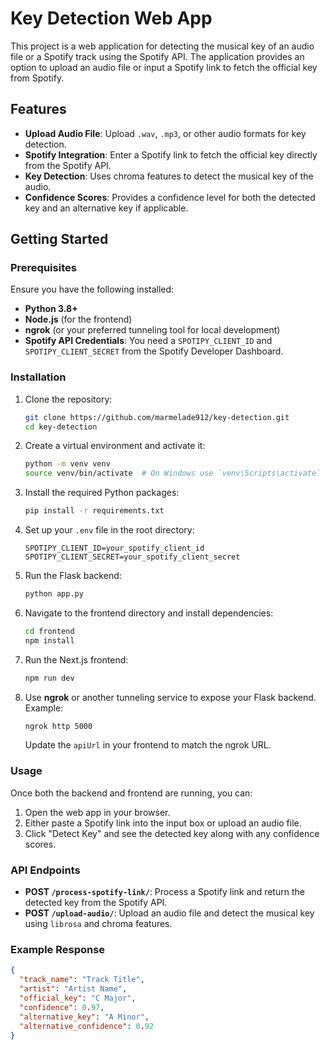 # Key Detection Web App

This project is a web application for detecting the musical key of an audio file or a Spotify track using the Spotify API. The application provides an option to upload an audio file or input a Spotify link to fetch the official key from Spotify.

## Features

- **Upload Audio File**: Upload `.wav`, `.mp3`, or other audio formats for key detection.
- **Spotify Integration**: Enter a Spotify link to fetch the official key directly from the Spotify API.
- **Key Detection**: Uses chroma features to detect the musical key of the audio.
- **Confidence Scores**: Provides a confidence level for both the detected key and an alternative key if applicable.

## Getting Started

### Prerequisites

Ensure you have the following installed:

- **Python 3.8+**
- **Node.js** (for the frontend)
- **ngrok** (or your preferred tunneling tool for local development)
- **Spotify API Credentials**: You need a `SPOTIPY_CLIENT_ID` and `SPOTIPY_CLIENT_SECRET` from the Spotify Developer Dashboard.

### Installation

1. Clone the repository:

    ```bash
    git clone https://github.com/marmelade912/key-detection.git
    cd key-detection
    ```

2. Create a virtual environment and activate it:

    ```bash
    python -m venv venv
    source venv/bin/activate  # On Windows use `venv\Scripts\activate`
    ```

3. Install the required Python packages:

    ```bash
    pip install -r requirements.txt
    ```

4. Set up your `.env` file in the root directory:

    ```plaintext
    SPOTIPY_CLIENT_ID=your_spotify_client_id
    SPOTIPY_CLIENT_SECRET=your_spotify_client_secret
    ```

5. Run the Flask backend:

    ```bash
    python app.py
    ```

6. Navigate to the frontend directory and install dependencies:

    ```bash
    cd frontend
    npm install
    ```

7. Run the Next.js frontend:

    ```bash
    npm run dev
    ```

8. Use **ngrok** or another tunneling service to expose your Flask backend. Example:

    ```bash
    ngrok http 5000
    ```

    Update the `apiUrl` in your frontend to match the ngrok URL.

### Usage

Once both the backend and frontend are running, you can:

1. Open the web app in your browser.
2. Either paste a Spotify link into the input box or upload an audio file.
3. Click "Detect Key" and see the detected key along with any confidence scores.

### API Endpoints

- **POST `/process-spotify-link/`**: Process a Spotify link and return the detected key from the Spotify API.
- **POST `/upload-audio/`**: Upload an audio file and detect the musical key using `librosa` and chroma features.

### Example Response

```json
{
  "track_name": "Track Title",
  "artist": "Artist Name",
  "official_key": "C Major",
  "confidence": 0.97,
  "alternative_key": "A Minor",
  "alternative_confidence": 0.92
}
